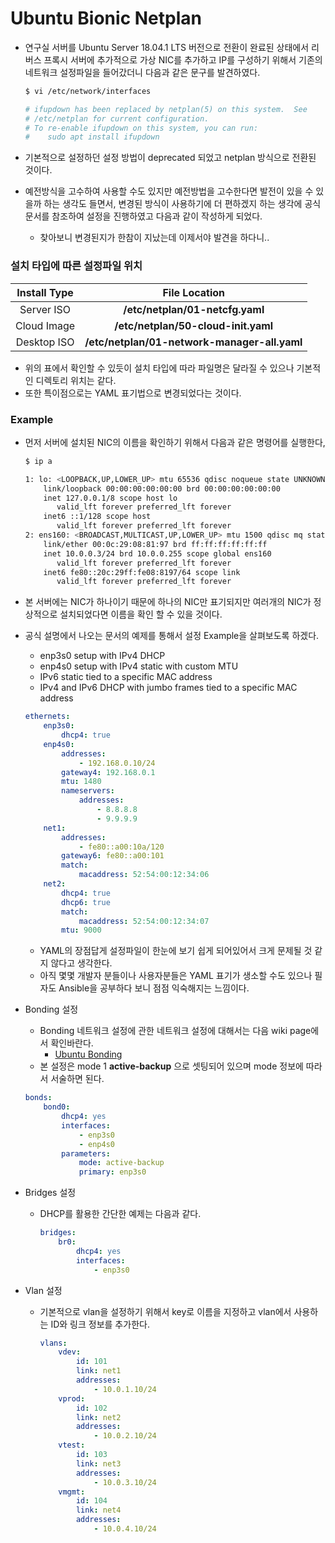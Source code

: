 # Ubuntu Bionic Netplan

* 연구실 서버를 Ubuntu Server 18.04.1 LTS 버전으로 전환이 완료된 상태에서 리버스 프록시 서버에 추가적으로 가상 NIC를 추가하고 IP를 구성하기 위해서 기존의 네트워크 설정파일을 들어갔더니 다음과 같은 문구를 발견하였다. 

  ```bash
  $ vi /etc/network/interfaces
  
  # ifupdown has been replaced by netplan(5) on this system.  See
  # /etc/netplan for current configuration.
  # To re-enable ifupdown on this system, you can run:
  #    sudo apt install ifupdown
  ```

* 기본적으로 설정하던 설정 방법이 deprecated 되었고 netplan 방식으로 전환된 것이다. 

* 예전방식을 고수하여 사용할 수도 있지만 예전방법을 고수한다면 발전이 있을 수 있을까 하는 생각도 들면서, 변경된 방식이 사용하기에 더 편하겠지 하는 생각에 공식문서를 참조하여 설정을 진행하였고 다음과 같이 작성하게 되었다. 

  * 찾아보니 변경된지가 한참이 지났는데 이제서야 발견을 하다니.. 



### 설치 타입에 따른 설정파일 위치

| Install Type |                File Location                 |
| :----------: | :------------------------------------------: |
|  Server ISO  |       **/etc/netplan/01-netcfg.yaml**        |
| Cloud Image  |     **/etc/netplan/50-cloud-init.yaml**      |
| Desktop ISO  | **/etc/netplan/01-network-manager-all.yaml** |

* 위의 표에서 확인할 수 있듯이 설치 타입에 따라 파일명은 달라질 수 있으나 기본적인 디렉토리 위치는 같다. 
* 또한 특이점으로는 YAML 표기법으로 변경되었다는 것이다. 



### Example

* 먼저 서버에 설치된 NIC의 이름을 확인하기 위해서 다음과 같은 명령어를 실행한다, 

  ```bash
  $ ip a
  
  1: lo: <LOOPBACK,UP,LOWER_UP> mtu 65536 qdisc noqueue state UNKNOWN group default qlen 1000
      link/loopback 00:00:00:00:00:00 brd 00:00:00:00:00:00
      inet 127.0.0.1/8 scope host lo
         valid_lft forever preferred_lft forever
      inet6 ::1/128 scope host
         valid_lft forever preferred_lft forever
  2: ens160: <BROADCAST,MULTICAST,UP,LOWER_UP> mtu 1500 qdisc mq state UP group default qlen 1000
      link/ether 00:0c:29:08:81:97 brd ff:ff:ff:ff:ff:ff
      inet 10.0.0.3/24 brd 10.0.0.255 scope global ens160
         valid_lft forever preferred_lft forever
      inet6 fe80::20c:29ff:fe08:8197/64 scope link
         valid_lft forever preferred_lft forever
  ```

* 본 서버에는 NIC가 하나이기 때문에 하나의 NIC만 표기되지만 여러개의 NIC가 정상적으로 설치되었다면 이름을 확인 할 수 있을 것이다. 

* 공식 설명에서 나오는 문서의 예제를 통해서 설정 Example을 살펴보도록 하겠다. 

  * enp3s0 setup with IPv4 DHCP
  * enp4s0 setup with IPv4 static with custom MTU
  * IPv6 static tied to a specific MAC address
  * IPv4 and IPv6 DHCP with jumbo frames tied to a specific MAC address

  ```yaml
  ethernets:
      enp3s0:
          dhcp4: true
      enp4s0:
          addresses:
              - 192.168.0.10/24
          gateway4: 192.168.0.1
          mtu: 1480
          nameservers:
              addresses:
                  - 8.8.8.8
                  - 9.9.9.9
      net1:
          addresses:
              - fe80::a00:10a/120
          gateway6: fe80::a00:101
          match:
              macaddress: 52:54:00:12:34:06
      net2:
          dhcp4: true
          dhcp6: true
          match:
              macaddress: 52:54:00:12:34:07
          mtu: 9000
  
  ```

  * YAML의 장점답게 설정파일이 한눈에 보기 쉽게 되어있어서 크게 문제될 것 같지 않다고 생각한다. 
  * 아직 몇몇 개발자 분들이나 사용자분들은 YAML 표기가 생소할 수도 있으나 필자도 Ansible을 공부하다 보니 점점 익숙해지는 느낌이다. 

* Bonding 설정 

  * Bonding 네트워크 설정에 관한 네트워크 설정에 대해서는 다음 wiki page에서 확인바란다. 
    * [Ubuntu Bonding](https://help.ubuntu.com/community/UbuntuBonding?_ga=2.47296547.5475972.1546175131-1696157538.1544368933#Descriptions_of_bonding_modes) 
  * 본 설정은 mode 1 **active-backup** 으로 셋팅되어 있으며 mode 정보에 따라서 서술하면 된다. 

  ```yaml
  bonds:
      bond0:
          dhcp4: yes
          interfaces:
              - enp3s0
              - enp4s0
          parameters:
              mode: active-backup
              primary: enp3s0
  ```

* Bridges 설정 

  * DHCP를 활용한 간단한 예제는 다음과 같다. 

    ````yaml
    bridges:
        br0:
            dhcp4: yes
            interfaces:
                - enp3s0
    ````

* Vlan 설정

  * 기본적으로 vlan을 설정하기 위해서 key로 이름을 지정하고 vlan에서 사용하는 ID와 링크 정보를 추가한다. 

    ```yaml
    vlans:
        vdev:
            id: 101
            link: net1
            addresses:
                - 10.0.1.10/24
        vprod:
            id: 102
            link: net2
            addresses:
                - 10.0.2.10/24
        vtest:
            id: 103
            link: net3
            addresses:
                - 10.0.3.10/24
        vmgmt:
            id: 104
            link: net4
            addresses:
                - 10.0.4.10/24
    ```












